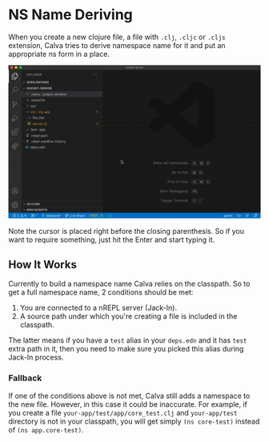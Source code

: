 # NS Name Deriving

When you create a new clojure file, a file with `.clj`, `.cljc` or `.cljs` extension, Calva tries to derive namespace name for it and put an appropriate ns form in a place.

![Example of ns form autocreation.](images/ns-form/ns-form-autocreation.gif)

Note the cursor is placed right before the closing parenthesis. So if you want to require something, just hit the Enter and start typing it.

## How It Works

Currently to build a namespace name Calva relies on the classpath. So to get a full namespace name, 2 conditions should be met:

1. You are connected to a nREPL server (Jack-In).
2. A source path under which you're creating a file is included in the classpath.

The latter means if you have a `test` alias in your `deps.edn` and it has `test` extra path in it, then you need to make sure you picked this alias during Jack-In process.

### Fallback

If one of the conditions above is not met, Calva still adds a namespace to the new file. However, in this case it could be inaccurate. For example, if you create a file `your-app/test/app/core_test.clj` and `your-app/test` directory is not in your classpath, you will get simply `(ns core-test)` instead of `(ns app.core-test)`.
